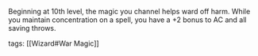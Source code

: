 Beginning at 10th level, the magic you channel helps ward off harm. While you maintain concentration on a spell, you have a +2 bonus to AC and all saving throws.

tags: [[Wizard#War Magic]]